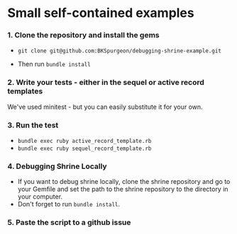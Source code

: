 # Small self-contained examples

### 1. Clone the repository and install the gems

* `git clone git@github.com:BKSpurgeon/debugging-shrine-example.git`

* Then run `bundle install`

### 2. Write your tests - either in the sequel or active record templates

We've used minitest - but you can easily substitute it for your own.

### 3. Run the test

* `bundle exec ruby active_record_template.rb`
* `bundle exec ruby sequel_record_template.rb`

### 4. Debugging Shrine Locally

* If you want to debug shrine locally, clone the shrine repository and go to your Gemfile and set the path to the shrine repository to the directory in your computer.
* Don't forget to run `bundle install`.

### 5. Paste the script to a github issue








